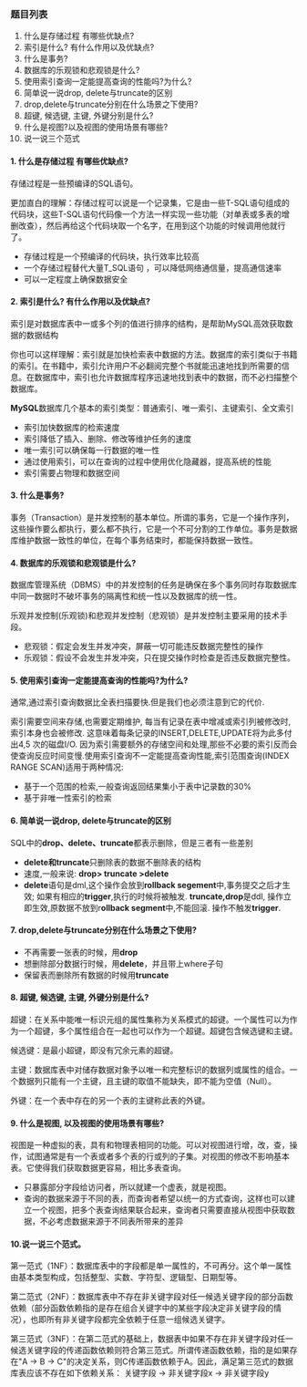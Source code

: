 ### 题目列表

1. 什么是存储过程 有哪些优缺点?
2. 索引是什么? 有什么作用以及优缺点?
3. 什么是事务?
4. 数据库的乐观锁和悲观锁是什么?
5. 使用索引查询一定能提高查询的性能吗?为什么?
6. 简单说一说drop, delete与truncate的区别
7. drop,delete与truncate分别在什么场景之下使用?
8. 超键, 候选键, 主键, 外键分别是什么?
9. 什么是视图?以及视图的使用场景有哪些?
10. 说一说三个范式

#### 1. 什么是存储过程 有哪些优缺点?

存储过程是一些预编译的SQL语句。

更加直白的理解：存储过程可以说是一个记录集，它是由一些T-SQL语句组成的代码块，这些T-SQL语句代码像一个方法一样实现一些功能（对单表或多表的增删改查），然后再给这个代码块取一个名字，在用到这个功能的时候调用他就行了。

- 存储过程是一个预编译的代码块，执行效率比较高
- 一个存储过程替代大量T_SQL语句 ，可以降低网络通信量，提高通信速率
- 可以一定程度上确保数据安全

#### 2. 索引是什么? 有什么作用以及优缺点?

索引是对数据库表中一或多个列的值进行排序的结构，是帮助MySQL高效获取数据的数据结构

你也可以这样理解：索引就是加快检索表中数据的方法。数据库的索引类似于书籍的索引。在书籍中，索引允许用户不必翻阅完整个书就能迅速地找到所需要的信息。在数据库中，索引也允许数据库程序迅速地找到表中的数据，而不必扫描整个数据库。 

**MySQL**数据库几个基本的索引类型：普通索引、唯一索引、主键索引、全文索引

- 索引加快数据库的检索速度
- 索引降低了插入、删除、修改等维护任务的速度
- 唯一索引可以确保每一行数据的唯一性
- 通过使用索引，可以在查询的过程中使用优化隐藏器，提高系统的性能
- 索引需要占物理和数据空间 

#### 3. 什么是事务?

事务（Transaction）是并发控制的基本单位。所谓的事务，它是一个操作序列，这些操作要么都执行，要么都不执行，它是一个不可分割的工作单位。事务是数据库维护数据一致性的单位，在每个事务结束时，都能保持数据一致性。

#### 4. 数据库的乐观锁和悲观锁是什么?

数据库管理系统（DBMS）中的并发控制的任务是确保在多个事务同时存取数据库中同一数据时不破坏事务的隔离性和统一性以及数据库的统一性。 

乐观并发控制(乐观锁)和悲观并发控制（悲观锁）是并发控制主要采用的技术手段。

- 悲观锁：假定会发生并发冲突，屏蔽一切可能违反数据完整性的操作
- 乐观锁：假设不会发生并发冲突，只在提交操作时检查是否违反数据完整性。

#### 5. 使用索引查询一定能提高查询的性能吗?为什么?

通常,通过索引查询数据比全表扫描要快.但是我们也必须注意到它的代价.

索引需要空间来存储,也需要定期维护, 每当有记录在表中增减或索引列被修改时,索引本身也会被修改. 这意味着每条记录的INSERT,DELETE,UPDATE将为此多付出4,5 次的磁盘I/O. 因为索引需要额外的存储空间和处理,那些不必要的索引反而会使查询反应时间变慢.使用索引查询不一定能提高查询性能,索引范围查询(INDEX RANGE SCAN)适用于两种情况:

- 基于一个范围的检索,一般查询返回结果集小于表中记录数的30%
- 基于非唯一性索引的检索

#### 6. 简单说一说drop, delete与truncate的区别

SQL中的**drop、delete、truncate**都表示删除，但是三者有一些差别  

- **delete和truncate**只删除表的数据不删除表的结构
- 速度,一般来说: **drop> truncate >delete** 
- **delete**语句是dml,这个操作会放到**rollback segement**中,事务提交之后才生效;
  如果有相应的**trigger**,执行的时候将被触发. 
     **truncate,drop**是ddl, 操作立即生效,原数据不放到r**ollback segment**中,不能回滚. 操作不触发**trigger**.   

#### 7. drop,delete与truncate分别在什么场景之下使用?

- 不再需要一张表的时候，用**drop**
- 想删除部分数据行时候，用**delete**，并且带上where子句
- 保留表而删除所有数据的时候用**truncate**

#### 8. 超键, 候选键, 主键, 外键分别是什么?

超键：在关系中能唯一标识元组的属性集称为关系模式的超键。一个属性可以为作为一个超键，多个属性组合在一起也可以作为一个超键。超键包含候选键和主键。

候选键：是最小超键，即没有冗余元素的超键。

主键：数据库表中对储存数据对象予以唯一和完整标识的数据列或属性的组合。一个数据列只能有一个主键，且主键的取值不能缺失，即不能为空值（Null）。

外键：在一个表中存在的另一个表的主键称此表的外键。

#### 9. 什么是视图, 以及视图的使用场景有哪些?

视图是一种虚拟的表，具有和物理表相同的功能。可以对视图进行增，改，查，操作，试图通常是有一个表或者多个表的行或列的子集。对视图的修改不影响基本表。它使得我们获取数据更容易，相比多表查询。

- 只暴露部分字段给访问者，所以就建一个虚表，就是视图。
- 查询的数据来源于不同的表，而查询者希望以统一的方式查询，这样也可以建立一个视图，把多个表查询结果联合起来，查询者只需要直接从视图中获取数据，不必考虑数据来源于不同表所带来的差异   

#### 10.说一说三个范式。

第一范式（1NF）：数据库表中的字段都是单一属性的，不可再分。这个单一属性由基本类型构成，包括整型、实数、字符型、逻辑型、日期型等。

第二范式（2NF）：数据库表中不存在非关键字段对任一候选关键字段的部分函数依赖（部分函数依赖指的是存在组合关键字中的某些字段决定非关键字段的情况），也即所有非关键字段都完全依赖于任意一组候选关键字。    

第三范式（3NF）：在第二范式的基础上，数据表中如果不存在非关键字段对任一候选关键字段的传递函数依赖则符合第三范式。所谓传递函数依赖，指的是如果存在"A → B → C"的决定关系，则C传递函数依赖于A。因此，满足第三范式的数据库表应该不存在如下依赖关系： 关键字段 → 非关键字段x → 非关键字段y 



